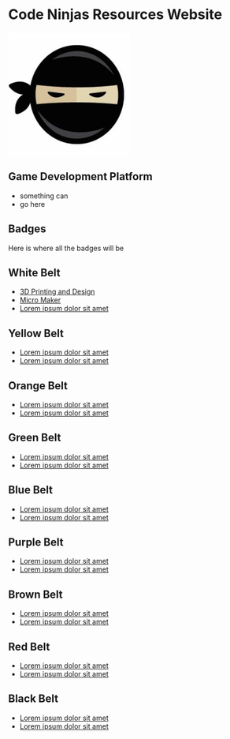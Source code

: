 # Code Ninjas Resources Website

![Code Ninjas Logo](CnLogo.jpg)

## Game Development Platform

- something can
- go here

## Badges

Here is where all the badges will be

## White Belt

- [3D Printing and Design](about:blank)
- [Micro Maker](about:blank)
- [Lorem ipsum dolor sit amet](about:blank)

## Yellow Belt

- [Lorem ipsum dolor sit amet](about:blank)
- [Lorem ipsum dolor sit amet](about:blank)

## Orange Belt

- [Lorem ipsum dolor sit amet](about:blank)
- [Lorem ipsum dolor sit amet](about:blank)

## Green Belt

- [Lorem ipsum dolor sit amet](about:blank)
- [Lorem ipsum dolor sit amet](about:blank)

## Blue Belt

- [Lorem ipsum dolor sit amet](about:blank)
- [Lorem ipsum dolor sit amet](about:blank)

## Purple Belt

- [Lorem ipsum dolor sit amet](about:blank)
- [Lorem ipsum dolor sit amet](about:blank)

## Brown Belt

- [Lorem ipsum dolor sit amet](about:blank)
- [Lorem ipsum dolor sit amet](about:blank)

## Red Belt

- [Lorem ipsum dolor sit amet](about:blank)
- [Lorem ipsum dolor sit amet](about:blank)

## Black Belt

- [Lorem ipsum dolor sit amet](about:blank)
- [Lorem ipsum dolor sit amet](about:blank)